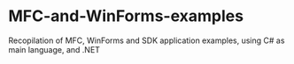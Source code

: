 # MFC-and-WinForms-examples

Recopilation of MFC, WinForms and SDK application examples, using C# as main language, and .NET
